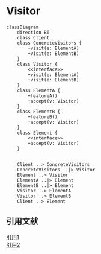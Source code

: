 # Visitor

```mermaid
classDiagram
    direction BT
    class Client
    class ConcreteVisitors {
        +visit(e: ElementA)
        +visit(e: ElementB)
    }
    class Visitor {
        <<interface>>
        +visit(e: ElementA)
        +visit(e: ElementB)
    }
    class ElementA {
        +featureA()
        +accept(v: Visitor)
    }
    class ElementB {
        +featureB()
        +accept(v: Visitor)
    }
    class Element {
        <<interface>>
        +accept(v: Visitor)
    }


    Client ..> ConcreteVisitors
    ConcreteVisitors ..|> Visitor
    Element ..> Visitor
    ElementA ..|> Element
    ElementB ..|> Element
    Visitor ..> ElementA
    Visitor ..> ElementB
    Client ..> Element
```

## 引用文献

[引用1](https://github.com/engineer-taro/mermaid_design_pattern)  
[引用2](https://refactoring.guru/design-patterns)  
